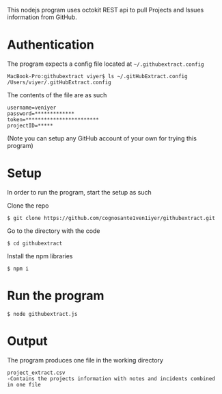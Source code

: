 This nodejs program uses octokit REST api to pull Projects and Issues information from GitHub.

Authentication
==============

The program expects a config file located at ```~/.githubextract.config```
```
MacBook-Pro:githubextract viyer$ ls ~/.gitHubExtract.config 
/Users/viyer/.gitHubExtract.config
```
The contents of the file are as such
```
username=veniyer
password=*************
token=************************
projectID=*****
```

(Note you can setup any GitHub account of your own for trying this program)

Setup
=====

In order to run the program, start the setup as such

Clone the repo
```
$ git clone https://github.com/cognosante1ven1iyer/githubextract.git
```
Go to the directory with the code
```
$ cd githubextract
```
Install the npm libraries
```
$ npm i
```
Run the program
===============
```
$ node githubextract.js
```
Output
======

The program produces one file in the working directory
```
project_extract.csv
-Contains the projects information with notes and incidents combined in one file
````
